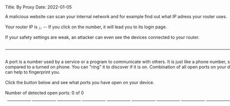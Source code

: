 Title: By Proxy
Date: 2022-01-05





<script>
// SPDX-FileCopyrightText: 2022 Jan Krčma
//
// SPDX-License-Identifier: GPL-3.0-or-later

// wait 50ms to not overload the browser 
async function scan(i) {
    await timer(50);
	var image = new Image();




     // checks port status
     image.onerror = function() {
    	if (!image) {
    		return;
    	}
    	// discard used image
    	image = undefined;
    	// writes open port numbers in 11 columns
    	var count = parseInt(document.getElementById('count').innerHTML);
    	document.getElementById('count').innerHTML = ++count;
    	var rozdil = count % 11;
    	document.getElementById(rozdil).innerHTML += i + "<hr>";
    };
    // only port checking, no need for difference
    image.onload = image.onerror;
    // writes checked ports
    document.getElementById('max').innerHTML = i;
    
    // 443 needs https
    if (i == 443) {
    	image.src = 'https://' + '127.0.0.1:' + i;
    	} else {
    			image.src = 'http://' + '127.0.0.1:' + i;
    			}
    	// check for timeout - port closed
    	setTimeout(function() {
    		if (!image) {
    			return;
    			}
    		image = undefined;
    		
    	},1000);
    }
// check open ports

async function portscan() {

// disables button to make sure it is called just once

document.getElementById("check").disabled = true;

var i = 1;

// only 1 - 2048 to not overload browser

while (i < 2049){
await scan(i);
i++;

}

}

// timer function async

function timer(ms) { return new Promise(res => setTimeout(res, ms)); }

// check router IP

function check_router(src) {
	var image = new Image();
	image.onerror = function () {
		if (!image) {
			return;
		}

// discard image and print out router IP

image = undefined;

document.getElementById("router").innerHTML = src;

document.getElementById("router").href = "http://" + document.getElementById("router").innerHTML;

};

	// only port checking, no need for difference
	image.onload = image.onerror;
	// router should communicate on port 80
	image.src = "http://" + src + ":80";
	// timeout for router check
		setTimeout(function() {
				if (!image) {
					return;
					}
				image = undefined;
				

		},2000);
	}
	// check every possible router IP
	check_router("10.0.0.1");
	check_router("10.0.0.138");
	check_router("10.0.0.2");
	check_router("10.0.1.1");
	check_router("10.1.1.1");
	check_router("10.1.10.1");
	check_router("10.10.1.1");
	check_router("10.90.90.90");
	check_router("192.168.0.1");
	check_router("192.168.0.10");
	check_router("192.168.0.100");
	check_router("192.168.0.101");
	check_router("192.168.0.227");
	check_router("192.168.0.254");
	check_router("192.168.0.3");
	check_router("192.168.0.30");
	check_router("192.168.0.50");
	check_router("192.168.1.1");
	check_router("192.168.1.10");
	check_router("192.168.1.100");
	check_router("192.168.1.20");
	check_router("192.168.1.200");
	check_router("192.168.1.210");
	check_router("192.168.1.254");
	check_router("192.168.1.99");
	check_router("192.168.10.1");
	check_router("192.168.10.10");
	check_router("192.168.10.100");
	check_router("192.168.10.50");
	check_router("192.168.100.1");
	check_router("192.168.100.100");
	check_router("192.168.102.1");
	check_router("192.168.11.1");
	check_router("192.168.123.254");
	check_router("192.168.15.1");
	check_router("192.168.16.1");
	check_router("192.168.168.168");
	check_router("192.168.2.1");
	check_router("192.168.2.254");
	check_router("192.168.20.1");
	check_router("192.168.223.100");
	check_router("192.168.251.1");
	check_router("192.168.254.254");
	check_router("192.168.3.1");
	check_router("192.168.30.1");
	check_router("192.168.4.1");
	check_router("192.168.50.1");
	check_router("192.168.55.1");
	check_router("192.168.62.1");
	check_router("192.168.8.1");
	check_router("192.168.86.1");
	check_router("200.200.200.5");

</script>







<body>

<div  style="width: 900px">
    A malicious website can scan your internal network and for example find out what IP adress your router uses.
	<br>
	<br>
    Your router IP is <a href="" target="_blank" id="router">-</a>. -- If you click on the number, it will lead you to its login page.
    <br>
    <br>
    If your safety settings are weak, an attacker can even see the devices connected to your router.
    <br>
    <br>
	<hr>
    <br>
    A port is a number used by a service or a program to communicate with others. It is just like a phone number, so open port can be compared to a turned on phone. You can "ring" it to discover if it is on. Combination of all open ports on your device is quite unique and can help to fingerprint you.
    <br>
    <br>
    Click the button below and see what ports you have open on your device.
    <br>
    <br>
    <span>Number of detected open ports: </span>
    <span id="count">0</span>
    <span> of </span>
    <span id="max">0</span>
	<button id="check" onclick="portscan()" style="float: right">Check your open ports</button> 



<br>

<br>

<div style="text-align: center">
<div class="porty" id="1">
</div>
<div class="porty" id="2">
</div>
<div class="porty" id="3">
</div>
<div class="porty" id="4">
</div>
<div class="porty" id="5">
</div>
<div class="porty" id="6">
</div>
<div class="porty" id="7">
</div>
<div class="porty" id="8">
</div>
<div class="porty" id="9">
</div>
<div class="porty" id="10">
</div>
<div class="porty" id="0">
</div>
</div>




<div style="width: 900px">
<br>
<br>
<br>

<a href="testing"><img style="float: right;" src="images/return.png"  alt="return" width="100"></a>

</div>













</body>



<style>
 .porty {
     width: 75px;
     display:inline-block;
     vertical-align:top;
     text-align: center;
     border-top:    1px solid;
  	 border-right:  1px solid; 
  	 border-left: 1px solid;


}   


</style>

